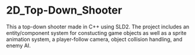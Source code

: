 # 2D_Top-Down_Shooter
This a top-down shooter made in C++ using SLD2.  The project includes an entity/component system for constucting game objects as well as a sprite animation system, a player-follow camera, object collision handling, and enemy AI.
